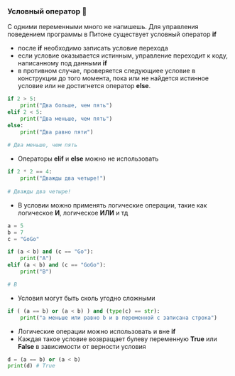 ### Условный оператор :eagle: 

C одними переменными много не напишешь. Для управления поведением программы в Питоне существует условный оператор __if__

* после __if__ необходимо записать условие перехода
* если условие оказывается истинным, управление переходит к коду, написанному под данными __if__
* в противном случае, проверяется следующиее условие в конструкции до того момента, пока или не найдется истинное условие или не достигнется оператор __else__.
```python
if 2 > 5:
    print("Два больше, чем пять")
elif 2 < 5:
    print("Два меньше, чем пять")
else:
    print("Два равно пяти")
    
# Два меньше, чем пять
```

* Операторы __elif__ и __else__ можно не использовать

```python
if 2 * 2 == 4:
    print("Дважды два четыре!")
    
# Дважды два четыре!
```

* В условии можно применять логические операции, такие как логическое __И__, логическое __ИЛИ__ и тд
```python
a = 5
b = 7 
c = "GoGo"

if (a < b) and (c == "Go"):
    print("A")
elif (a < b) and (c == "GoGo"):
    print("B")

# B
```

* Условия могут быть сколь угодно сложными

```python
if ( (a == b) or (a < b) ) and (type(c) == str):
    print("a меньше или равно b и в переменной c записана строка")
```

* Логические операции можно использовать и вне __if__
* Каждая такое условие возвращает булеву переменную __True__ или __False__ в зависимости от верности условия
```python
d = (a == b) or (a < b)
print(d) # True
```



    

